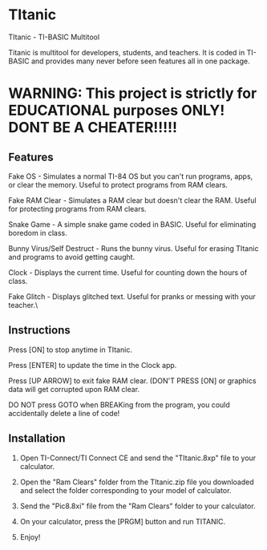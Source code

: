 # TItanic
TItanic - TI-BASIC Multitool

Titanic is multitool for developers, students, and teachers. It is coded in TI-BASIC and provides many never before seen features all in one package.

# WARNING: This project is strictly for EDUCATIONAL purposes ONLY! DONT BE A CHEATER!!!!!

## Features

Fake OS - Simulates a normal TI-84 OS but you can't run programs, apps, or clear the memory. Useful to protect programs from RAM clears.

Fake RAM Clear - Simulates a RAM clear but doesn't clear the RAM. Useful for protecting programs from RAM clears.

Snake Game - A simple snake game coded in BASIC. Useful for eliminating boredom in class.

Bunny Virus/Self Destruct - Runs the bunny virus. Useful for erasing TItanic and programs to avoid getting caught.

Clock - Displays the current time. Useful for counting down the hours of class.

Fake Glitch - Displays glitched text. Useful for pranks or messing with your teacher.\

## Instructions

Press [ON] to stop anytime in TItanic.

Press [ENTER] to update the time in the Clock app.

Press [UP ARROW] to exit fake RAM clear. (DON'T PRESS [ON] or graphics data will get corrupted upon RAM clear.

DO NOT press GOTO when BREAKing from the program, you could accidentally delete a line of code!

## Installation

1. Open TI-Connect/TI Connect CE and send the "TItanic.8xp" file to your calculator.

2. Open the "Ram Clears" folder from the TItanic.zip file you downloaded and select the folder corresponding to your model of calculator.

3. Send the "Pic8.8xi" file from the "Ram Clears" folder to your calculator.

4. On your calculator, press the [PRGM] button and run TITANIC.

5. Enjoy!
